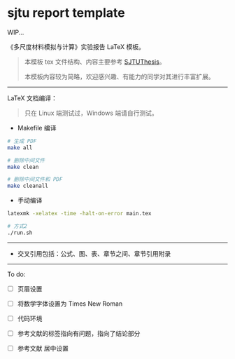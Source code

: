 # sjtu report template

WIP...

《多尺度材料模拟与计算》实验报告 LaTeX 模板。

>本模板 tex 文件结构、内容主要参考 [SJTUThesis](https://github.com/sjtug/SJTUThesis)。
>
>本模板内容较为简略，欢迎感兴趣、有能力的同学对其进行丰富扩展。

---

LaTeX 文档编译：

>只在 Linux 端测试过，Windows 端请自行测试。

- Makefile 编译

```bash
# 生成 PDF
make all

# 删除中间文件
make clean

# 删除中间文件和 PDF
make cleanall
```

- 手动编译

```bash
latexmk -xelatex -time -halt-on-error main.tex

# 方式2
./run.sh
```

---

- 交叉引用包括：公式、图、表、章节之间、章节引用附录

---

To do:

- [ ] 页眉设置
- [ ] 将数学字体设置为 Times New Roman
- [ ] 代码环境
- [ ] 参考文献的标签指向有问题，指向了结论部分
- [ ] 参考文献 居中设置

